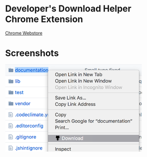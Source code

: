 # Developer's Download Helper Chrome Extension

[Chrome Webstore](https://chrome.google.com/webstore/detail/github-download-helper/apchbjkblfhmkohghpnhidldebmpmjnn)


# Screenshots

![Download Folder](./folder_download.png)
